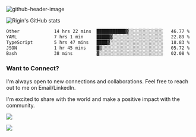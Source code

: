 
![github-header-image](https://github.com/riginoommen/riginoommen/assets/3840244/889cae65-df55-4cda-86cc-bf21bf1f2e96)

![Rigin's GitHub stats](https://github-readme-stats.vercel.app/api?username=riginoommen\&show_icons=true\&show=reviews,discussions_started,discussions_answered,prs_merged,prs_merged_percentage)


<!--START_SECTION:waka-->

```txt
Other             14 hrs 22 mins  ███████████▓░░░░░░░░░░░░░   46.77 %
YAML              7 hrs 1 min     █████▓░░░░░░░░░░░░░░░░░░░   22.89 %
TypeScript        5 hrs 47 mins   ████▓░░░░░░░░░░░░░░░░░░░░   18.83 %
JSON              1 hr 45 mins    █▒░░░░░░░░░░░░░░░░░░░░░░░   05.72 %
Bash              38 mins         ▓░░░░░░░░░░░░░░░░░░░░░░░░   02.08 %
```

<!--END_SECTION:waka-->

### Want to Connect?

I'm always open to new connections and collaborations. Feel free to reach out to me on Email/LinkedIn.

I'm excited to share with the world and make a positive impact with the community.

![](https://komarev.com/ghpvc/?username=riginoommen)

![](https://hit.yhype.me/github/profile?user_id=3840244)

